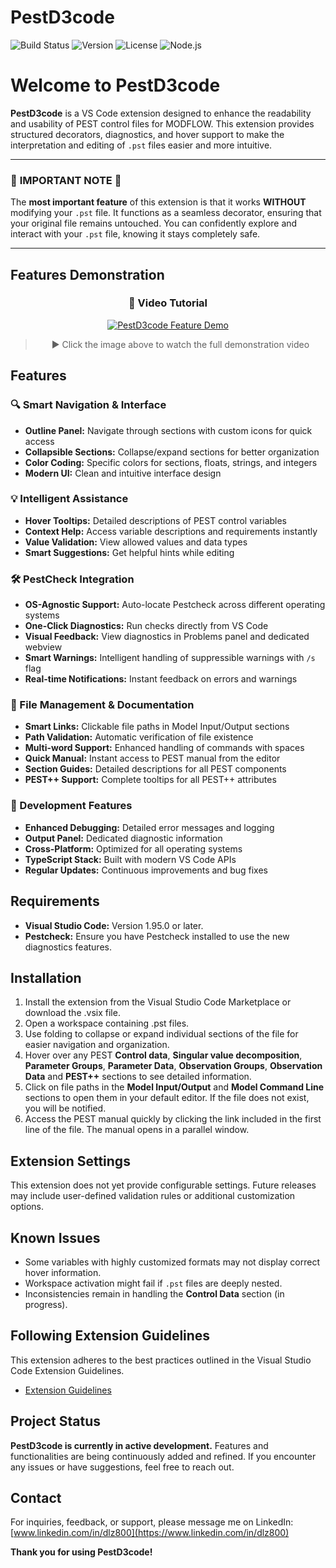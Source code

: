 # PestD3code

![Build Status](https://github.com/danilopezmella/pestd3code/actions/workflows/ci.yml/badge.svg)
![Version](https://img.shields.io/badge/version-0.1.1-blue)
![License](https://img.shields.io/badge/license-MIT-green)
![Node.js](https://img.shields.io/badge/node-%3E%3D18.0.0-brightgreen)

# Welcome to **PestD3code**

**PestD3code** is a VS Code extension designed to enhance the readability and usability of PEST control files for MODFLOW. This extension provides structured decorators, diagnostics, and hover support to make the interpretation and editing of `.pst` files easier and more intuitive.

---

### 🚨 **IMPORTANT NOTE** 🚨

The **most important feature** of this extension is that it works **WITHOUT** modifying your `.pst` file. It functions as a seamless decorator, ensuring that your original file remains untouched. You can confidently explore and interact with your `.pst` file, knowing it stays completely safe.

---

## Features Demonstration

<div align="center">

### 🎥 Video Tutorial

[![PestD3code Feature Demo](https://vumbnail.com/1043970324.jpg)](https://vimeo.com/1043970324)

> ▶️ Click the image above to watch the full demonstration video
</div>

## Features

### 🔍 Smart Navigation & Interface
- **Outline Panel:** Navigate through sections with custom icons for quick access
- **Collapsible Sections:** Collapse/expand sections for better organization
- **Color Coding:** Specific colors for sections, floats, strings, and integers
- **Modern UI:** Clean and intuitive interface design

### 💡 Intelligent Assistance
- **Hover Tooltips:** Detailed descriptions of PEST control variables
- **Context Help:** Access variable descriptions and requirements instantly
- **Value Validation:** View allowed values and data types
- **Smart Suggestions:** Get helpful hints while editing

### 🛠️ PestCheck Integration
- **OS-Agnostic Support:** Auto-locate Pestcheck across different operating systems
- **One-Click Diagnostics:** Run checks directly from VS Code
- **Visual Feedback:** View diagnostics in Problems panel and dedicated webview
- **Smart Warnings:** Intelligent handling of suppressible warnings with `/s` flag
- **Real-time Notifications:** Instant feedback on errors and warnings

### 📂 File Management & Documentation
- **Smart Links:** Clickable file paths in Model Input/Output sections
- **Path Validation:** Automatic verification of file existence
- **Multi-word Support:** Enhanced handling of commands with spaces
- **Quick Manual:** Instant access to PEST manual from the editor
- **Section Guides:** Detailed descriptions for all PEST components
- **PEST++ Support:** Complete tooltips for all PEST++ attributes

### 🔧 Development Features
- **Enhanced Debugging:** Detailed error messages and logging
- **Output Panel:** Dedicated diagnostic information
- **Cross-Platform:** Optimized for all operating systems
- **TypeScript Stack:** Built with modern VS Code APIs
- **Regular Updates:** Continuous improvements and bug fixes

## Requirements

- **Visual Studio Code:** Version 1.95.0 or later.
- **Pestcheck:** Ensure you have Pestcheck installed to use the new diagnostics features.

## Installation

1. Install the extension from the Visual Studio Code Marketplace or download the .vsix file.
2. Open a workspace containing .pst files.
3. Use folding to collapse or expand individual sections of the file for easier navigation and organization.
4. Hover over any PEST **Control data**, **Singular value decomposition**, **Parameter Groups**, **Parameter Data**, **Observation Groups**, **Observation Data** and **PEST++** sections to see detailed information.
5. Click on file paths in the **Model Input/Output** and **Model Command Line** sections to open them in your default editor. If the file does not exist, you will be notified.
6. Access the PEST manual quickly by clicking the link included in the first line of the file. The manual opens in a parallel window.

## Extension Settings

This extension does not yet provide configurable settings. Future releases may include user-defined validation rules or additional customization options.

## Known Issues

- Some variables with highly customized formats may not display correct hover information.
- Workspace activation might fail if `.pst` files are deeply nested.
- Inconsistencies remain in handling the **Control Data** section (in progress).

## Following Extension Guidelines

This extension adheres to the best practices outlined in the Visual Studio Code Extension Guidelines.

- [Extension Guidelines](https://code.visualstudio.com/api/ux-guidelines/overview)

## Project Status

**PestD3code is currently in active development.** Features and functionalities are being continuously added and refined. If you encounter any issues or have suggestions, feel free to reach out.

## Contact

For inquiries, feedback, or support, please message me on LinkedIn: [www.linkedin.com/in/dlz800](https://www.linkedin.com/in/dlz800)

**Thank you for using PestD3code!**
